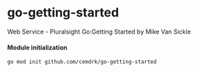 # go-getting-started
Web Service  - Pluralsight Go:Getting Started by Mike Van Sickle

#### Module initialization
`go mod init github.com/cemdrk/go-getting-started`
